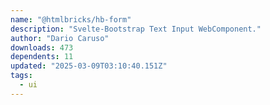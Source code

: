 ```yaml
---
name: "@htmlbricks/hb-form"
description: "Svelte-Bootstrap Text Input WebComponent."
author: "Dario Caruso"
downloads: 473
dependents: 11
updated: "2025-03-09T03:10:40.151Z"
tags: 
  - ui
---
```

